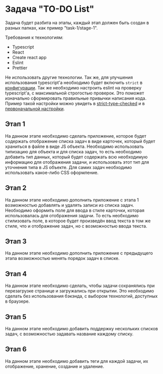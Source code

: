 # Задача "TO-DO List"

Задача будет разбита на этапы, каждый этап должен быть создан в разных папках, как пример "task-1/stage-1".

Требования к технологиям:

- Typescript
- React
- Create react app
- Eslint
- Prettier

Не использовать другие технологии. Так же, для улучшения использования typescript'а необходимо будет включить `strict` в [конфигурации](https://www.typescriptlang.org/tsconfig/#strict). Так же необходимо настроить eslint на проверку typescript'а, с максимальной строгостью проверок. Это поможет изначально сформировать правильные привычки написания кода. Пример такой настройки можно увидеть в [strict-type-checked](https://typescript-eslint.io/users/configs/#strict-type-checked) и в [первоначальной настройки](https://typescript-eslint.io/getting-started/).

## Этап 1

На данном этапе необходимо сделать приложение, которое будет содержать отображение списка задач в виде карточек, который будет храниться в файле в виде JS объекта. Необходимо использовать типизацию для объекта и для списка задач, то есть необходимо добавить тип данных, который будет содержать всю необходимую информацию для отображения задачи, и использовать этот тип для уточнения типа в JS объекте.
Для самих задач необходимо использовать какое-либо CSS оформление.

## Этап 2

На данном этапе необходимо дополнить приложение с этапа 1 возможностью добавлять и удалять записи из списка задач. Необходимо оформить поле для ввода в стиле карточки, которая использовалась для отображения задачи. То есть необходимо стилизовать поле, в которое будет произведён ввод текста в том же стиле, что и отображение задач, но с возможностью ввода текста.

## Этап 3

На данном этапе необходимо дополнить приложение с предыдущего этапа возможностью менять порядок задач в списке.

## Этап 4

На данном этапе необходимо сделать, чтобы задачи сохранялись при перезагрузке странице и загружались при открытии. Это необходимо сделать без использования бэкэнда, с выбором технологий, доступных в браузере.

## Этап 5

На данном этапе необходимо добавить поддержку нескольких списков задач, с возможностью задавать название каждому списку.

## Этап 6

На данном этапе необходимо добавить теги для каждой задачи, их отображение, хранение, создание и удаление.
